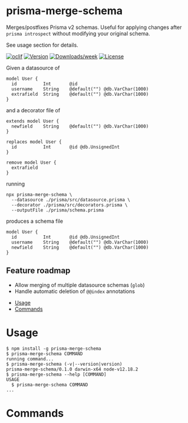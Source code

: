 prisma-merge-schema
===================

Merges/postfixes Prisma v2 schemas. Useful for applying changes after `prisma introspect` without modifying your original schema. 

See usage section for details.

[![oclif](https://img.shields.io/badge/cli-oclif-brightgreen.svg)](https://oclif.io)
[![Version](https://img.shields.io/npm/v/prisma-merge-schema.svg)](https://npmjs.org/package/prisma-merge-schema)
[![Downloads/week](https://img.shields.io/npm/dw/prisma-merge-schema.svg)](https://npmjs.org/package/prisma-merge-schema)
[![License](https://img.shields.io/npm/l/prisma-merge-schema.svg)](https://github.com/smcelhinney/prisma-merge-schema/blob/main/package.json)

Given a datasource of 

```prisma
model User {
  id          Int       @id
  username    String    @default("") @db.VarChar(1000)
  extrafield  String    @default("") @db.VarChar(1000)
}
```

and a decorator file of 

```prisma
extends model User {
  newfield    String    @default("") @db.VarChar(1000)
}

replaces model User {
  id          Int       @id @db.UnsignedInt
}

remove model User {
  extrafield
}
```

running

```shell
npx prisma-merge-schema \
  --datasource ./prisma/src/datasource.prisma \
  --decorator ./prisma/src/decorators.prisma \
  --outputFile ./prisma/schema.prisma
```

produces a schema file

```prisma
model User {
  id          Int       @id @db.UnsignedInt
  username    String    @default("") @db.VarChar(1000)
  newfield    String    @default("") @db.VarChar(1000)
}
```

## Feature roadmap

* Allow merging of multiple datasource schemas (`glob`) 
* Handle automatic deletion of `@@index` annotations


<!-- toc -->
* [Usage](#usage)
* [Commands](#commands)
<!-- tocstop -->
# Usage
<!-- usage -->
```sh-session
$ npm install -g prisma-merge-schema
$ prisma-merge-schema COMMAND
running command...
$ prisma-merge-schema (-v|--version|version)
prisma-merge-schema/0.1.0 darwin-x64 node-v12.18.2
$ prisma-merge-schema --help [COMMAND]
USAGE
  $ prisma-merge-schema COMMAND
...
```
<!-- usagestop -->
# Commands
<!-- commands -->

<!-- commandsstop -->
